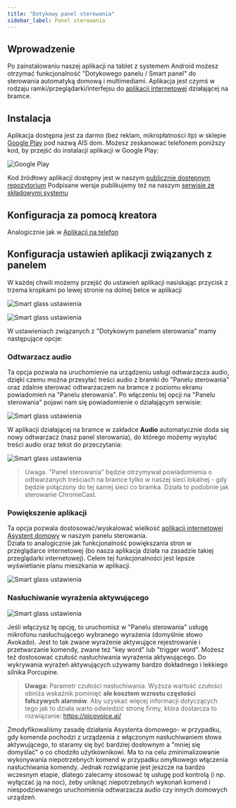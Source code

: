```yaml
---
title: "Dotykowy panel sterowania"
sidebar_label: Panel sterowania
---
```



## Wprowadzenie

Po zainstalowaniu naszej aplikacji na tablet z systemem Android możesz otrzymać funkcjonalność "Dotykowego panelu / Smart panel" do sterowania automatyką domową i multimediami.
Aplikacja jest czymś w rodzaju ramki/przeglądarki/interfejsu do [aplikacji internetowej](ais_app_index) działającej na bramce.


## Instalacja

Aplikacja dostępna jest za darmo (bez reklam, mikropłatności itp) w sklepie [Google Play](https://play.google.com/store/apps/details?id=pl.sviete.dom) pod nazwą AIS dom. Możesz zeskanować telefonem poniższy kod, by przejść do instalacji aplikacji w Google Play:

![Google Play](/img/en/frontend/barcode_go_to_apk_in_google_play.png)


Kod źródłowy aplikacji dostępny jest w naszym [publicznie dostępnym repozytorium](https://github.com/sviete/AIS-dom)
Podpisane wersje publikujemy też na naszym [serwisie ze składowymi systemu](https://powiedz.co/ota/)



## Konfiguracja za pomocą kreatora

Analogicznie jak w [Aplikacji na telefon](ais_app_android_dom.html#konfiguracja-za-pomocą-kreatora)


## Konfiguracja ustawień aplikacji związanych z panelem

W każdej chwili możemy przejść do ustawień aplikacji nasiskając przycisk z trzema kropkami po lewej stronie na dolnej belce w aplikacji



![Smart glass ustawienia](/img/en/frontend/app_smart_glass_go_to_settings.png)


![Smart glass ustawienia](/img/en/frontend/app_smart_glass_go_to_settings_1.png)

W ustawieniach związanych z "Dotykowym panelem sterowania" mamy następujące opcje:

### Odtwarzacz audio

Ta opcja pozwala na uruchomienie na urządzeniu usługi odtwarzacza audio, dzięki czemu można przesyłać treści audio z bramki do "Panelu sterowania" oraz zdalnie sterować odtwarzaczem na bramce z poziomu ekranu powiadomień na "Panelu sterowania".
Po włączeniu tej opcji na "Panelu sterowania" pojawi nam się powiadomienie o działającym serwisie:

![Smart glass ustawienia](/img/en/frontend/app_smart_glass_go_to_settings_2.png)


W aplikacji działającej na bramce w zakładce **Audio** automatycznie doda się nowy odtwarzacz (nasz panel sterowania), do którego możemy wysyłać treści audio oraz tekst do przeczytania:

![Smart glass ustawienia](/img/en/frontend/app_smart_glass_go_to_settings_3.png)

> Uwaga. "Panel sterowania" będzie otrzymywał powiadomienia o odtwarzanych treściach na bramce tylko w naszej sieci lokalnej - gdy będzie połączony do tej samej sieci co bramka. Działa to podobnie jak sterowanie ChromeCast.

### Powiększenie aplikacji

Ta opcja pozwala dostosować/wyskalować wielkość [aplikacji internetowej Asystent domowy](ais_app_index) w naszym panelu sterowania.  
Działa to analogicznie jak funkcjonalność powiększania stron w przeglądarce internetowej (bo nasza aplikacja działa na zasadzie takiej przeglądarki internetowej). Celem tej funkcjonalności jest lepsze wyświetlanie planu mieszkania w aplikacji.

![Smart glass ustawienia](/img/en/frontend/app_smart_glass_go_to_settings_4.png)


### Nasłuchiwanie wyrażenia aktywującego

![Smart glass ustawienia](/img/en/frontend/app_smart_glass_go_to_settings_5.png)

Jeśli włączysz tę opcję, to uruchomisz w "Panelu sterowania" usługę mikrofonu nasłuchującego wybranego wyrażenia (domyślnie słowo Avokado). Jest to tak zwane wyrażenie aktywujące rejestrowanie i przetwarzanie komendy, zwane też "key word" lub "trigger word". Możesz też dostosować czułość nasłuchiwania wyrażenia aktywującego. Do wykrywania wyrażeń aktywujących używamy bardzo dokładnego i lekkiego silnika Porcupine.

>  **Uwaga:** Parametr czułości nasłuchiwania. Wyższa wartość czułości obniża wskaźnik pominięć **ale kosztem wzrostu częstości fałszywych alarmów**. Aby uzyskać więcej informacji dotyczących tego jak to działa warto odwiedzić stronę firmy, która dostarcza to rozwiązanie: https://picovoice.ai/

Zmodyfikowaliśmy zasadę działania Asystenta domowego- w przypadku, gdy komenda pochodzi z urządzenia z włączonym nasłuchiwaniem słowa aktywującego, to staramy się być bardziej dosłownym a "mniej się domyślać" o co chodziło użytkownikowi. Ma to na celu zminimalizowanie wykonywania niepotrzebnych komend w przypadku omyłkowego włączenia nasłuchiwania komendy. Jednak rozwiązanie jest jeszcze na bardzo wczesnym etapie, dlatego zalecamy stosować tę usługę pod kontrolą (i np. wyłączać ją na noc), żeby uniknąć niepotrzebnych wykonań komend i niespodziewanego uruchomienia odtwarzacza audio czy innych domowych urządzeń.
